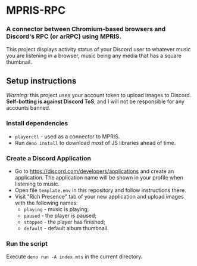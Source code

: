 # MPRIS-RPC

### A connector between Chromium-based browsers and Discord's RPC (or arRPC) using MPRIS.

This project displays activity status of your Discord user to whatever music you are listening in a browser, music being any media that has a square thumbnail.

## Setup instructions

*Warning:* this project uses your account token to upload images to Discord. **Self-botting is against Discord ToS**, and I will not be responsible for any accounts banned.

### Install dependencies
- `playerctl` - used as a connector to MPRIS.
- Run `deno install` to download *most* of JS libraries ahead of time.

### Create a Discord Application
- Go to https://discord.com/developers/applications and create an application. The application name will be shown in your profile when listening to music.
- Open file `template.env` in this repository and follow instructions there.
- Visit "Rich Presence" tab of your new application and upload images with the following names:
    - `playing` - music is playing;
    - `paused` - the player is paused;
    - `stopped` - the player has finished;
    - `default` - default album thumbnail.

### Run the script
Execute `deno run -A index.mts` in the current directory.